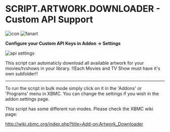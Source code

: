 # SCRIPT.ARTWORK.DOWNLOADER - Custom API Support

![icon](https://raw.githubusercontent.com/mgonzales71/script.artwork.downloader/custom-api/icon.png)
![fanart](https://raw.githubusercontent.com/mgonzales71/script.artwork.downloader/custom-api/fanart.jpg)

**Configure your Custom API Keys in Addon -> Settings**

![api settings](https://user-images.githubusercontent.com/6510026/30242843-f3257ef6-9552-11e7-8612-84772090b5c3.png)

This script can automaticly download all available artwork for your movies/tvshows in your library.
!!Each Movies and TV Show must have it's own subfolder!!

----------------------------------------------------------------------------------------------
To run the script in bulk mode simply click on it in the 'Addons' or 'Programs' menu in XBMC.
You can change the settings if you wish in the addon settings page.

This script has some different run modes. Please check the XBMC wiki page:

http://wiki.xbmc.org/index.php?title=Add-on:Artwork_Downloader
